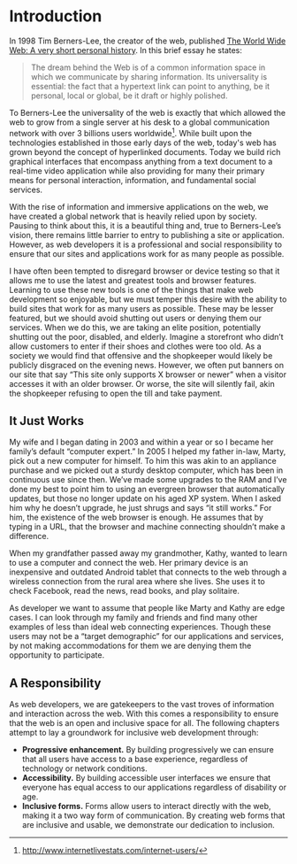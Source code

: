 # Introduction

In 1998 Tim Berners-Lee, the creator of the web, published [The World Wide Web: A very short personal history](https://www.w3.org/People/Berners-Lee/ShortHistory.html). In this brief essay he states:

> The dream behind the Web is of a common information space in which we communicate by sharing information. Its universality is essential: the fact that a hypertext link can point to anything, be it personal, local or global, be it draft or highly polished.

To Berners-Lee the universality of the web is exactly that which allowed the web to grow from a single server at his desk to a global communication network with over 3 billions users worldwide[^1]. While built upon the technologies established in those early days of the web, today's web has grown beyond the concept of hyperlinked documents. Today we build rich graphical interfaces that encompass anything from a text document to a real-time video application while also providing for many their primary means for personal interaction, information, and fundamental social services.

With the rise of information and immersive applications on the web, we have created a global network that is heavily relied upon by society. Pausing to think about this, it is a beautiful thing and, true to Berners-Lee’s vision, there remains little barrier to entry to publishing a site or application. However, as web developers it is a professional and social responsibility to ensure that our sites and applications work for as many people as possible. 

I have often been tempted to disregard browser or device testing so that it allows me to use the latest and greatest tools and browser features. Learning to use these new tools is one of the things that make web development so enjoyable, but we must temper this desire with the ability to build sites that work for as many users as possible. These may be lesser featured, but we should avoid shutting out users or denying them our services. When we do this, we are taking an elite position, potentially shutting out the poor, disabled, and elderly. Imagine a storefront who didn’t allow customers to enter if their shoes and clothes were too old. As a society we would find that offensive and the shopkeeper would likely be publicly disgraced on the evening news. However, we often put banners on our site that say “This site only supports X browser or newer” when a visitor accesses it with an older browser. Or worse, the site will silently fail, akin the shopkeeper refusing to open the till and take payment.

## It Just Works

My wife and I began dating in 2003 and within a year or so I became her family’s default “computer expert.” In 2005 I helped my father in-law, Marty, pick out a new computer for himself. To him this was akin to an appliance purchase and we picked out a sturdy desktop computer, which has been in continuous use since then. We’ve made some upgrades to the RAM and I’ve done my best to point him to using an evergreen browser that automatically updates, but those no longer update on his aged XP system. When I asked him why he doesn’t upgrade, he just shrugs and says “it still works.” For him, the existence of the web browser is enough. He assumes that by typing in a URL, that the browser and machine connecting shouldn’t make a difference.

When my grandfather passed away my grandmother, Kathy, wanted to learn to use a computer and connect the web. Her primary device is an inexpensive and outdated Android tablet that connects to the web through a wireless connection from the rural area where she lives. She uses it to check Facebook, read the news, read books, and play solitaire.  

As developer we want to assume that people like Marty and Kathy are edge cases. I can look through my family and friends and find many other examples of less than ideal web connecting experiences. Though these users may not be a “target demographic” for our applications and services, by not making accommodations for them we are denying them the opportunity to participate.

## A Responsibility

As web developers, we are gatekeepers to the vast troves of information and interaction across the web. With this comes a responsibility to ensure that the web is an open and inclusive space for all. The following chapters attempt to lay a groundwork for inclusive web development through:

- **Progressive enhancement.** By building progressively we can ensure that all users have access to a base experience, regardless of technology or network conditions.
- **Accessibility.** By building accessible user interfaces we ensure that everyone has equal access to our applications regardless of disability or age.
- **Inclusive forms.** Forms allow users to interact directly with the web, making it a two way form of communication. By creating web forms that are inclusive and usable, we demonstrate our dedication to inclusion.
 


[^1]: http://www.internetlivestats.com/internet-users/

